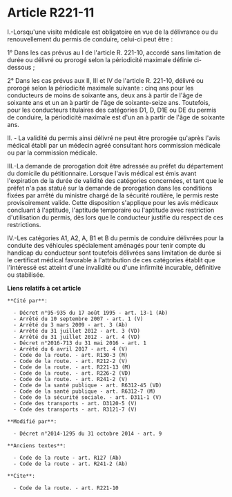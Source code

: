 # Article R221-11

I.-Lorsqu'une visite médicale est obligatoire en vue de la délivrance ou du renouvellement du permis de conduire, celui-ci
peut être : 

1° Dans les cas prévus au I de l'article R. 221-10, accordé sans limitation de durée ou délivré ou prorogé selon la
périodicité maximale définie ci-dessous ; 

2° Dans les cas prévus aux II, III et IV de l'article R. 221-10, délivré ou prorogé selon la périodicité maximale suivante :
cinq ans pour les conducteurs de moins de soixante ans, deux ans à partir de l'âge de soixante ans et un an à partir de l'âge
de soixante-seize ans. Toutefois, pour les conducteurs titulaires des catégories D1, D, D1E ou DE du permis de conduire, la
périodicité maximale est d'un an à partir de l'âge de soixante ans. 

II. - La validité du permis ainsi délivré ne peut être prorogée qu'après l'avis médical établi par un médecin agréé
consultant hors commission médicale ou par la commission médicale. 

III.-La demande de prorogation doit être adressée au préfet du département du domicile du pétitionnaire. Lorsque l'avis
médical est émis avant l'expiration de la durée de validité des catégories concernées, et tant que le préfet n'a pas statué
sur la demande de prorogation dans les conditions fixées par arrêté du ministre chargé de la sécurité routière, le permis
reste provisoirement valide. Cette disposition s'applique pour les avis médicaux concluant à l'aptitude, l'aptitude
temporaire ou l'aptitude avec restriction d'utilisation du permis, dès lors que le conducteur justifie du respect de ces
restrictions. 

IV.-Les catégories A1, A2, A, B1 et B du permis de conduire délivrées pour la conduite des véhicules spécialement aménagés
pour tenir compte du handicap du conducteur sont toutefois délivrées sans limitation de durée si le certificat médical
favorable à l'attribution de ces catégories établit que l'intéressé est atteint d'une invalidité ou d'une infirmité
incurable, définitive ou stabilisée.

**Liens relatifs à cet article**

	**Cité par**:

	  - Décret n°95-935 du 17 août 1995 - art. 13-1 (Ab)
	  - Arrêté du 10 septembre 2007 - art. 1 (V)
	  - Arrêté du 3 mars 2009 - art. 3 (Ab)
	  - Arrêté du 31 juillet 2012 - art. 3 (VD)
	  - Arrêté du 31 juillet 2012 - art. 4 (VD)
	  - Décret n°2016-713 du 31 mai 2016 - art. 1
	  - Arrêté du 6 avril 2017 - art. 4 (V)
	  - Code de la route. - art. R130-3 (M)
	  - Code de la route. - art. R212-2 (V)
	  - Code de la route. - art. R221-13 (M)
	  - Code de la route. - art. R226-2 (VD)
	  - Code de la route. - art. R241-2 (V)
	  - Code de la santé publique - art. R6312-45 (VD)
	  - Code de la santé publique - art. R6312-7 (M)
	  - Code de la sécurité sociale. - art. D311-1 (V)
	  - Code des transports - art. D3120-5 (V)
	  - Code des transports - art. R3121-7 (V)

	**Modifié par**:

	  - Décret n°2014-1295 du 31 octobre 2014 - art. 9

	**Anciens textes**:

	  - Code de la route - art. R127 (Ab)
	  - Code de la route - art. R241-2 (Ab)

	**Cite**:

	  - Code de la route. - art. R221-10
